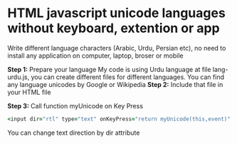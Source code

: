 # HTML javascript unicode languages without keyboard, extention or app
Write different language characters (Arabic, Urdu, Persian etc), no need to install any application on computer, laptop, broser or mobile

**Step 1:** Prepare your language
My code is using Urdu language at file lang-urdu.js, you can create different files for different languages. You can find any language unicodes by Google or Wikipedia
**Step 2:** Include that file in your HTML file
<script type="text/javascript" src = "lang-urdu.js" ></script>
**Step 3:** Call function myUnicode on Key Press
```ruby
<input dir="rtl" type="text" onKeyPress="return myUnicode(this,event)" >
```
You can change text direction by dir attribute
